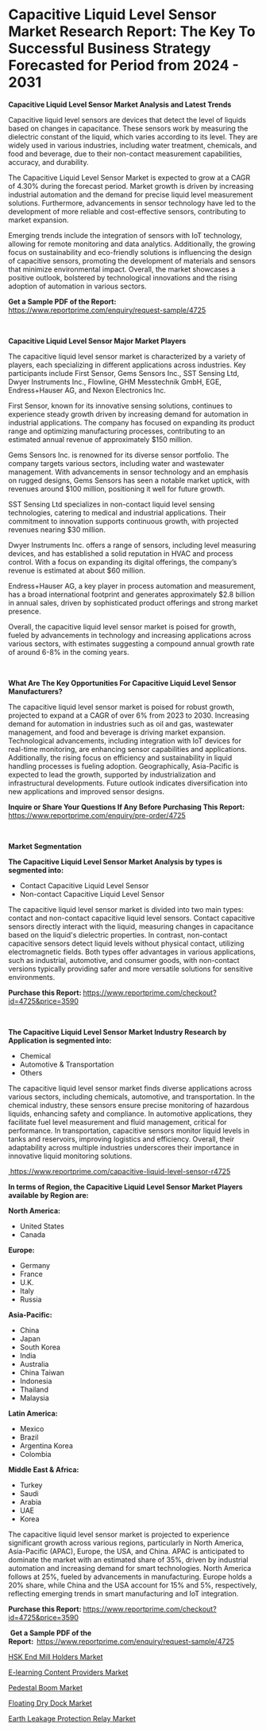 <p><h1>Capacitive Liquid Level Sensor Market Research Report: The Key To Successful Business Strategy Forecasted for Period from 2024 - 2031</h1></p><p><strong>Capacitive Liquid Level Sensor Market Analysis and Latest Trends</strong></p>
<p><p>Capacitive liquid level sensors are devices that detect the level of liquids based on changes in capacitance. These sensors work by measuring the dielectric constant of the liquid, which varies according to its level. They are widely used in various industries, including water treatment, chemicals, and food and beverage, due to their non-contact measurement capabilities, accuracy, and durability.</p><p>The Capacitive Liquid Level Sensor Market is expected to grow at a CAGR of 4.30% during the forecast period. Market growth is driven by increasing industrial automation and the demand for precise liquid level measurement solutions. Furthermore, advancements in sensor technology have led to the development of more reliable and cost-effective sensors, contributing to market expansion. </p><p>Emerging trends include the integration of sensors with IoT technology, allowing for remote monitoring and data analytics. Additionally, the growing focus on sustainability and eco-friendly solutions is influencing the design of capacitive sensors, promoting the development of materials and sensors that minimize environmental impact. Overall, the market showcases a positive outlook, bolstered by technological innovations and the rising adoption of automation in various sectors.</p></p>
<p><strong>Get a Sample PDF of the Report:&nbsp;</strong> <a href="https://www.reportprime.com/enquiry/request-sample/4725">https://www.reportprime.com/enquiry/request-sample/4725</a></p>
<p>&nbsp;</p>
<p><strong>Capacitive Liquid Level Sensor Major Market Players</strong></p>
<p><p>The capacitive liquid level sensor market is characterized by a variety of players, each specializing in different applications across industries. Key participants include First Sensor, Gems Sensors Inc., SST Sensing Ltd, Dwyer Instruments Inc., Flowline, GHM Messtechnik GmbH, EGE, Endress+Hauser AG, and Nexon Electronics Inc. </p><p>First Sensor, known for its innovative sensing solutions, continues to experience steady growth driven by increasing demand for automation in industrial applications. The company has focused on expanding its product range and optimizing manufacturing processes, contributing to an estimated annual revenue of approximately $150 million.</p><p>Gems Sensors Inc. is renowned for its diverse sensor portfolio. The company targets various sectors, including water and wastewater management. With advancements in sensor technology and an emphasis on rugged designs, Gems Sensors has seen a notable market uptick, with revenues around $100 million, positioning it well for future growth.</p><p>SST Sensing Ltd specializes in non-contact liquid level sensing technologies, catering to medical and industrial applications. Their commitment to innovation supports continuous growth, with projected revenues nearing $30 million.</p><p>Dwyer Instruments Inc. offers a range of sensors, including level measuring devices, and has established a solid reputation in HVAC and process control. With a focus on expanding its digital offerings, the company’s revenue is estimated at about $60 million.</p><p>Endress+Hauser AG, a key player in process automation and measurement, has a broad international footprint and generates approximately $2.8 billion in annual sales, driven by sophisticated product offerings and strong market presence.</p><p>Overall, the capacitive liquid level sensor market is poised for growth, fueled by advancements in technology and increasing applications across various sectors, with estimates suggesting a compound annual growth rate of around 6-8% in the coming years.</p></p>
<p>&nbsp;</p>
<p><strong>What Are The Key Opportunities For Capacitive Liquid Level Sensor Manufacturers?</strong></p>
<p><p>The capacitive liquid level sensor market is poised for robust growth, projected to expand at a CAGR of over 6% from 2023 to 2030. Increasing demand for automation in industries such as oil and gas, wastewater management, and food and beverage is driving market expansion. Technological advancements, including integration with IoT devices for real-time monitoring, are enhancing sensor capabilities and applications. Additionally, the rising focus on efficiency and sustainability in liquid handling processes is fueling adoption. Geographically, Asia-Pacific is expected to lead the growth, supported by industrialization and infrastructural developments. Future outlook indicates diversification into new applications and improved sensor designs.</p></p>
<p><strong>Inquire or Share Your Questions If Any Before Purchasing This Report:</strong> <a href="https://www.reportprime.com/enquiry/pre-order/4725">https://www.reportprime.com/enquiry/pre-order/4725</a></p>
<p>&nbsp;</p>
<p><strong>Market Segmentation</strong></p>
<p><strong>The Capacitive Liquid Level Sensor Market Analysis by types is segmented into:</strong></p>
<p><ul><li>Contact Capacitive Liquid Level Sensor</li><li>Non-contact Capacitive Liquid Level Sensor</li></ul></p>
<p><p>The capacitive liquid level sensor market is divided into two main types: contact and non-contact capacitive liquid level sensors. Contact capacitive sensors directly interact with the liquid, measuring changes in capacitance based on the liquid's dielectric properties. In contrast, non-contact capacitive sensors detect liquid levels without physical contact, utilizing electromagnetic fields. Both types offer advantages in various applications, such as industrial, automotive, and consumer goods, with non-contact versions typically providing safer and more versatile solutions for sensitive environments.</p></p>
<p><strong>Purchase this Report:&nbsp;</strong><a href="https://www.reportprime.com/checkout?id=4725&price=3590">https://www.reportprime.com/checkout?id=4725&price=3590</a></p>
<p>&nbsp;</p>
<p><strong>The Capacitive Liquid Level Sensor Market Industry Research by Application is segmented into:</strong></p>
<p><ul><li>Chemical</li><li>Automotive & Transportation</li><li>Others</li></ul></p>
<p><p>The capacitive liquid level sensor market finds diverse applications across various sectors, including chemicals, automotive, and transportation. In the chemical industry, these sensors ensure precise monitoring of hazardous liquids, enhancing safety and compliance. In automotive applications, they facilitate fuel level measurement and fluid management, critical for performance. In transportation, capacitive sensors monitor liquid levels in tanks and reservoirs, improving logistics and efficiency. Overall, their adaptability across multiple industries underscores their importance in innovative liquid monitoring solutions.</p></p>
<p><a href="https://www.reportprime.com/capacitive-liquid-level-sensor-r4725">&nbsp;https://www.reportprime.com/capacitive-liquid-level-sensor-r4725</a></p>
<p><strong>In terms of Region, the Capacitive Liquid Level Sensor Market Players available by Region are:</strong></p>
<p>
    <p> <strong> North America: </strong>
        <ul>
            <li>United States</li>
            <li>Canada</li>
        </ul>
        </p> 
    <p> <strong> Europe: </strong>
        <ul>
            <li>Germany</li>
            <li>France</li>
            <li>U.K.</li>
            <li>Italy</li>
            <li>Russia</li>
        </ul>
        </p> 
    <p> <strong> Asia-Pacific: </strong>
        <ul>
            <li>China</li>
            <li>Japan</li>
            <li>South Korea</li>
            <li>India</li>
            <li>Australia</li>
            <li>China Taiwan</li>
            <li>Indonesia</li>
            <li>Thailand</li>
            <li>Malaysia</li>
        </ul>
        </p> 
    <p> <strong> Latin America: </strong>
        <ul>
            <li>Mexico</li>
            <li>Brazil</li>
            <li>Argentina Korea</li>
            <li>Colombia</li>
        </ul>
        </p> 
    <p> <strong> Middle East & Africa: </strong>
        <ul>
            <li>Turkey</li>
            <li>Saudi</li>
            <li>Arabia</li>
            <li>UAE</li>
            <li>Korea</li>
        </ul>
    </p>
    </p>
<p><p>The capacitive liquid level sensor market is projected to experience significant growth across various regions, particularly in North America, Asia-Pacific (APAC), Europe, the USA, and China. APAC is anticipated to dominate the market with an estimated share of 35%, driven by industrial automation and increasing demand for smart technologies. North America follows at 25%, fueled by advancements in manufacturing. Europe holds a 20% share, while China and the USA account for 15% and 5%, respectively, reflecting emerging trends in smart manufacturing and IoT integration.</p></p>
<p><strong>Purchase this Report: </strong><a href="https://www.reportprime.com/checkout?id=4725&price=3590">https://www.reportprime.com/checkout?id=4725&price=3590</a></p>
<p>&nbsp;<strong>Get a Sample PDF of the Report:&nbsp;&nbsp;</strong><a href="https://www.reportprime.com/enquiry/request-sample/4725">https://www.reportprime.com/enquiry/request-sample/4725</a></p>
<p><strong></strong></p>
<p><p><a href="https://issuu.com/reportprime-2/docs/hsk-end-mill-holders-market-size-20_0f345ef726c43f">HSK End Mill Holders Market</a></p><p><a href="https://issuu.com/reportprime-2/docs/e-learning-content-providers-market_2a479b5af691cf">E-learning Content Providers Market</a></p><p><a href="https://www.linkedin.com/pulse/pedestal-boom-market-research-report-exploring-size-revenue-xp91c?trackingId=cZ44ljBlQcOPLPTxtD6w7Q%3D%3D">Pedestal Boom Market</a></p><p><a href="https://www.linkedin.com/pulse/global-floating-dry-dock-market-analysis-key-trends-future-r79oc?trackingId=z3fKO77oSEeaPvkCEuyebg%3D%3D">Floating Dry Dock Market</a></p><p><a href="https://www.linkedin.com/pulse/emerging-trends-earth-leakage-protection-relay-market-lnigc?trackingId=UkVKVMvqR%2BGRJ%2FTm8nBNcg%3D%3D">Earth Leakage Protection Relay Market</a></p></p>